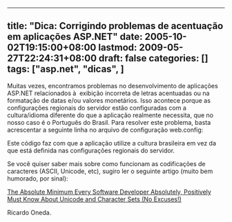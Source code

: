 
---
title: "Dica: Corrigindo problemas de acentuação em aplicações ASP.NET"
date: 2005-10-02T19:15:00+08:00
lastmod: 2009-05-27T22:24:31+08:00
draft: false
categories: []
tags: ["asp.net", "dicas", ]
---


Muitas vezes, encontramos problemas no desenvolvimento de aplicações ASP.NET relacionados à  exibição incorreta de letras acentuadas ou na formatação de datas e/ou valores monetários. Isso acontece porque as configurações regionais do servidor estão configuradas com a cultura/idioma diferente do que a aplicação realmente necessita, que no nosso caso é o Português do Brasil. Para resolver este problema, basta acrescentar a seguinte linha no arquivo de configuração web.config:  

 <globalization requestEncoding="iso-8859-1" responseEncoding="iso-8859-1" culture="pt-BR"/>   
Este código faz com que a aplicação utilize a cultura brasileira em vez da que está definida nas configurações regionais do servidor.  

Se você quiser saber mais sobre como funcionam as codificações de caracteres (ASCII, Unicode, etc), sugiro ler o seguinte artigo (muito bem humorado, por sinal):

[The Absolute Minimum Every Software Developer Absolutely, Positively Must Know About Unicode and Character Sets (No Excuses!)](http://www.joelonsoftware.com/articles/Unicode.html)  

Ricardo Oneda.

